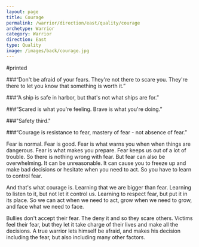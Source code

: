 ```yaml
---
layout: page
title: Courage
permalink: /warrior/direction/east/quality/courage
archetype: Warrior
category: Warrior
direction: East
type: Quality
image: /images/back/courage.jpg
---
```

#printed  
  
###“Don't be afraid of your fears. They're not there to scare you. They're there to let you know that something is worth it.”  
  
  
###“A ship is safe in harbor, but that's not what ships are for.”   
  
  
###“Scared is what you're feeling. Brave is what you're doing.”   
  
  
###"Safety third."  
  
  
###“Courage is resistance to fear, mastery of fear - not absence of fear.”   
  
Fear is normal. Fear is good. Fear is what warns you when when things are dangerous. Fear is what makes you prepare. Fear keeps us out of a lot of trouble. So there is nothing wrong with fear. But fear can also be overwhelming. It can be unreasonable. It can cause you to freeze up and make bad decisions or hesitate when you need to act. So you have to learn to control fear.   
  
And that's what courage is. Learning that we are bigger than fear. Learning to listen to it, but not let it control us. Learning to respect fear, but put it in its place. So we can act when we need to act, grow when we need to grow, and face what we need to face.   
  
Bullies don't accept their fear. The deny it and so they scare others. Victims feel their fear, but they let it take charge of their lives and make all the decisions. A true warrior lets himself be afraid, and makes his decision including the fear, but also including many other factors.   
  
  
 

